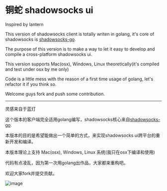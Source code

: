 
铜蛇 shadowsocks ui
======================



Inspired by lantern

This version of shadowsocks client is totally writen in golang,  it's core of shadowsocks is [shadowsocks-go](https://github.com/shadowsocks/shadowsocks-go).

The purpose of this version is to make a way to let it easy to develop and compile a cross-platform shadowsocks ui.


This version supports Mac(osx), Windows, Linux theoretically(it's compiled and test under osx by me only)


Code is a little mess with the reason of a first time usage of golang, let's refactor it if you think so.

Welcome guys fork and push some contribution.

------
灵感来自于蓝灯

这个版本的客户端完全适用golang编写，shadowsocks核心来自[shadowsocks-go](https://github.com/shadowsocks/shadowsocks-go).

本版本的目的是希望能做出一个简单的方式，来实现shadowsocks ui跨平台的重新开发和编译。

本版本理论上支持 Mac(osx), Windows, Linux 系统(我只在osx下编译和使用)

代码有点凌乱，因为第一次用golang出作品，大家都来重构吧。

欢迎大家fork并提交贡献。

![image](https://cloud.githubusercontent.com/assets/2274609/21919801/26386c9e-d998-11e6-8d97-1edd65e72bc6.png)
